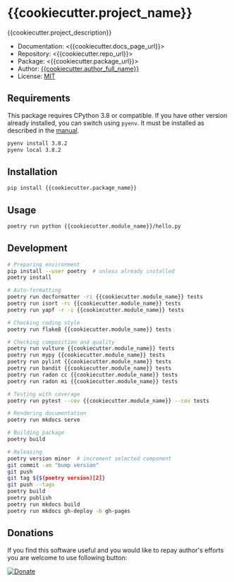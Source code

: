 # {{cookiecutter.project_name}}

{{cookiecutter.project_description}}

* Documentation: <{{cookiecutter.docs_page_url}}>
* Repository: <{{cookiecutter.repo_url}}>
* Package: <{{cookiecutter.package_url}}>
* Author: [{{cookiecutter.author_full_name}}](mailto:{{cookiecutter.author_email}})
* License: [MIT](LICENSE)

## Requirements

This package requires CPython 3.8 or compatible. If you have other version already installed, you can switch using `pyenv`. It must be installed as described in the [manual](https://github.com/pyenv/pyenv).

```sh
pyenv install 3.8.2
pyenv local 3.8.2
```

## Installation

```sh
pip install {{cookiecutter.package_name}}
```

## Usage

```sh
poetry run python {{cookiecutter.module_name}}/hello.py
```

## Development

```sh
# Preparing environment
pip install --user poetry  # unless already installed
poetry install

# Auto-formatting
poetry run docformatter -ri {{cookiecutter.module_name}} tests
poetry run isort -rc {{cookiecutter.module_name}} tests
poetry run yapf -r -i {{cookiecutter.module_name}} tests

# Checking coding style
poetry run flake8 {{cookiecutter.module_name}} tests

# Checking composition and quality
poetry run vulture {{cookiecutter.module_name}} tests
poetry run mypy {{cookiecutter.module_name}} tests
poetry run pylint {{cookiecutter.module_name}} tests
poetry run bandit {{cookiecutter.module_name}} tests
poetry run radon cc {{cookiecutter.module_name}} tests
poetry run radon mi {{cookiecutter.module_name}} tests

# Testing with coverage
poetry run pytest --cov {{cookiecutter.module_name}} --cov tests

# Rendering documentation
poetry run mkdocs serve

# Building package
poetry build

# Releasing
poetry version minor  # increment selected component
git commit -am "bump version"
git push
git tag ${$(poetry version)[2]}
git push --tags
poetry build
poetry publish
poetry run mkdocs build
poetry run mkdocs gh-deploy -b gh-pages
```

## Donations

If you find this software useful and you would like to repay author's efforts you are welcome to use following button:

[![Donate](https://www.paypalobjects.com/en_US/PL/i/btn/btn_donateCC_LG.gif)](https://www.paypal.com/cgi-bin/webscr?cmd=_s-xclick&hosted_button_id=D9KUJD9LTKJY8&source=url)

